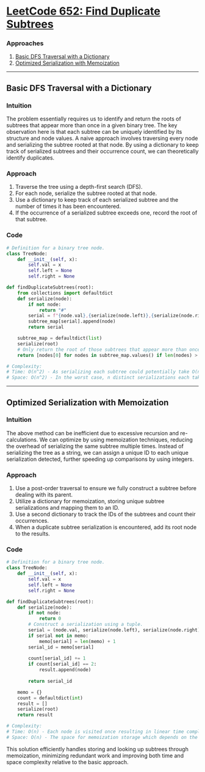 # [LeetCode 652: Find Duplicate Subtrees](https://leetcode.com/problems/find-duplicate-subtrees/)

### Approaches
1. [Basic DFS Traversal with a Dictionary](#basic-dfs-traversal-with-a-dictionary)
2. [Optimized Serialization with Memoization](#optimized-serialization-with-memoization)

---

## Basic DFS Traversal with a Dictionary

### Intuition
The problem essentially requires us to identify and return the roots of subtrees that appear more than once in a given binary tree. The key observation here is that each subtree can be uniquely identified by its structure and node values. A naive approach involves traversing every node and serializing the subtree rooted at that node. By using a dictionary to keep track of serialized subtrees and their occurrence count, we can theoretically identify duplicates.

### Approach
1. Traverse the tree using a depth-first search (DFS).
2. For each node, serialize the subtree rooted at that node.
3. Use a dictionary to keep track of each serialized subtree and the number of times it has been encountered.
4. If the occurrence of a serialized subtree exceeds one, record the root of that subtree.

### Code
```python
# Definition for a binary tree node.
class TreeNode:
    def __init__(self, x):
        self.val = x
        self.left = None
        self.right = None

def findDuplicateSubtrees(root):
    from collections import defaultdict
    def serialize(node):
        if not node:
            return "#"
        serial = f"{node.val},{serialize(node.left)},{serialize(node.right)}"
        subtree_map[serial].append(node)
        return serial

    subtree_map = defaultdict(list)
    serialize(root)
    # Only return the root of those subtrees that appear more than once
    return [nodes[0] for nodes in subtree_map.values() if len(nodes) > 1]

# Complexity: 
# Time: O(n^2) - As serializing each subtree could potentially take O(n) time and we do this n times.
# Space: O(n^2) - In the worst case, n distinct serializations each taking O(n) space.
```

---

## Optimized Serialization with Memoization

### Intuition
The above method can be inefficient due to excessive recursion and re-calculations. We can optimize by using memoization techniques, reducing the overhead of serializing the same subtree multiple times. Instead of serializing the tree as a string, we can assign a unique ID to each unique serialization detected, further speeding up comparisons by using integers.

### Approach
1. Use a post-order traversal to ensure we fully construct a subtree before dealing with its parent.
2. Utilize a dictionary for memoization, storing unique subtree serializations and mapping them to an ID.
3. Use a second dictionary to track the IDs of the subtrees and count their occurrences.
4. When a duplicate subtree serialization is encountered, add its root node to the results. 

### Code
```python
# Definition for a binary tree node.
class TreeNode:
    def __init__(self, x):
        self.val = x
        self.left = None
        self.right = None

def findDuplicateSubtrees(root):
    def serialize(node):
        if not node:
            return 0
        # Construct a serialization using a tuple.
        serial = (node.val, serialize(node.left), serialize(node.right))
        if serial not in memo:
            memo[serial] = len(memo) + 1
        serial_id = memo[serial]
        
        count[serial_id] += 1
        if count[serial_id] == 2:
            result.append(node)
        
        return serial_id

    memo = {}
    count = defaultdict(int)
    result = []
    serialize(root)
    return result

# Complexity:
# Time: O(n) - Each node is visited once resulting in linear time complexity.
# Space: O(n) - The space for memoization storage which depends on the number of unique subtrees.
```

This solution efficiently handles storing and looking up subtrees through memoization, minimizing redundant work and improving both time and space complexity relative to the basic approach.

